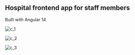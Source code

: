 ## Hospital frontend app for staff members

<p>Built with Angular 14</p>

![c_1](https://user-images.githubusercontent.com/78875131/209866282-0e190f24-5699-4154-91fb-484dd17dc126.jpg)

![c_2](https://user-images.githubusercontent.com/78875131/209866284-8b11596a-5d8d-4022-a4f0-f71e3fd23747.jpg)

![c_3](https://user-images.githubusercontent.com/78875131/209866289-8b2e9f55-d1f1-4bf7-932d-0cc3e4328459.jpg)
